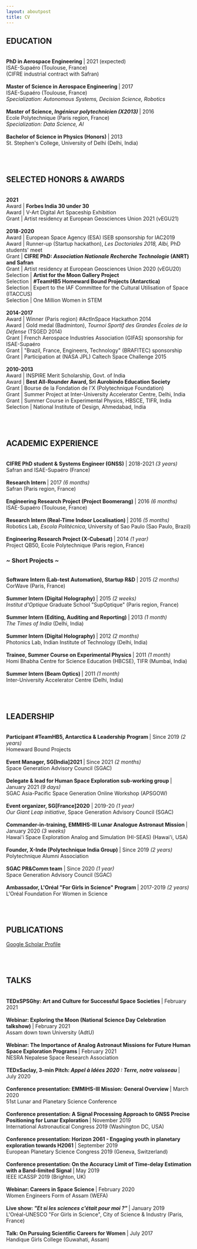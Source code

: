 ```yaml
---
layout: aboutpost
title: CV
---
```


<h2>EDUCATION</h2>
<div> <br>
	<b> PhD in Aerospace Engineering </b> | 2021 (expected)
	<br> ISAE-Supaéro (Toulouse, France)
	<br> (CIFRE industrial contract with Safran) 
</div>
<div> <br>
	<b> Master of Science in Aerospace Engineering </b> | 2017
	<br> ISAE-Supaéro (Toulouse, France)
	<br> <i> Specialization: Autonomous Systems, Decision Science, Robotics </i>
</div>
<div> <br>
	<b> Master of Science, <i>Ingénieur polytechnicien (X2013)</i> </b> | 2016
	<br> Ecole Polytechnique (Paris region, France)
	<br> <i> Specialization: Data Science, AI </i>
</div>
<div> <br>
 	<b> Bachelor of Science in Physics (Honors) </b> | 2013
	<br> St. Stephen's College, University of Delhi (Delhi, India)
</div>

<br><br>
<h2>SELECTED HONORS & AWARDS</h2>
<div> <br>
	<b> 2021 </b>
	<br> Award | <b> Forbes India 30 under 30</b> 
	<br> Award | V-Art Digital Art Spaceship Exhibition
	<br> Grant | Artist residency at European Geosciences Union 2021 (vEGU21)
</div>
<div> <br>
	<b> 2018-2020 </b>
	<br> Award | European Space Agency (ESA) ISEB sponsorship for IAC2019
	<br> Award | Runner-up (Startup hackathon), <i>Les Doctoriales 2018, Albi,</i> PhD students' meet
	<br> Grant | <b> CIFRE PhD: <i>Association Nationale Recherche Technologie</i> (ANRT) and Safran </b> 
	<br> Grant | Artist residency at European Geosciences Union 2020 (vEGU20)
	<br> Selection | <b> Artist for the Moon Gallery Project </b>
	<br> Selection | <b> #TeamHB5 Homeward Bound Projects (Antarctica) </b>
	<br> Selection | Expert to the IAF Committee for the Cultural Utilisation of Space (ITACCUS)
	<br> Selection | One Million Women in STEM
</div>
<div> <br>
	<b> 2014-2017 </b>
	<br> Award | Winner (Paris region) #ActInSpace Hackathon 2014
	<br> Award | Gold medal (Badminton), <i>Tournoi Sportif des Grandes Écoles de la Défense</i> (TSGED 2014)
	<br> Grant | French Aerospace Industries Association (GIFAS) sponsorship for ISAE-Supaéro
	<br> Grant | "Brazil, France, Engineers, Technology" (BRAFITEC) sponsorship
	<br> Grant | Participation at (NASA JPL) Caltech Space Challenge 2015
</div>
<div> <br>
	<b> 2010-2013 </b>
	<br> Award | INSPIRE Merit Scholarship, Govt. of India
	<br> Award | <b> Best All-Rounder Award, Sri Aurobindo Education Society </b>
	<br> Grant | Bourse de la Fondation de l'X (Polytechnique Foundation)
	<br> Grant | Summer Project at Inter-University Accelerator Centre, Delhi, India
	<br> Grant | Summer Course in Experimental Physics, HBSCE, TIFR, India
	<br> Selection | National Institute of Design, Ahmedabad, India
</div>

<br><br>
<h2>ACADEMIC EXPERIENCE</h2>
<div> <br>
	<b>CIFRE PhD student & Systems Engineer (GNSS)</b> | 2018-2021 <i>(3 years)</i>
	<br> Safran and ISAE-Supaéro (France)
</div>
<div> <br>
	<b> Research Intern </b> | 2017 <i>(6 months)</i>
	<br> Safran (Paris region, France)
</div>
<div> <br>
	<b> Engineering Research Project (Project Boomerang) </b> | 2016 <i>(6 months)</i>
	<br> ISAE-Supaéro (Toulouse, France)
</div>
<div> <br>
	<b> Research Intern (Real-Time Indoor Localisation) </b> | 2016 <i>(5 months)</i>
	<br> Robotics Lab, <i>Escola Politécnica</i>, University of Sao Paulo (Sao Paulo, Brazil)
</div>
<div> <br>
	<b> Engineering Research Project (X-Cubesat) </b> | 2014 <i>(1 year)</i>
	<br> Project QB50, Ecole Polytechnique (Paris region, France)
</div>
<h3>~ Short Projects ~</h3>
<div> <br>
	<b> Software Intern (Lab-test Automation), Startup R&D </b> | 2015 <i>(2 months)</i>
	<br> CorWave (Paris, France)
</div>
<div> <br>
	<b> Summer Intern (Digital Holography) </b> | 2015 <i>(2 weeks)</i>
	<br> <i>Institut d'Optique</i> Graduate School "SupOptique" (Paris region, France)
</div>
<div> <br>
	<b> Summer Intern (Editing, Auditing and Reporting) </b> | 2013 <i>(1 month)</i>
	<br> <i>The Times of India</i> (Delhi, India)
</div>
<div> <br>
	<b> Summer Intern (Digital Holography) </b> | 2012 <i>(2 months)</i>
	<br> Photonics Lab, Indian Institute of Technology (Delhi, India)
</div>
<div> <br>
	<b> Trainee, Summer Course on Experimental Physics </b> | 2011 <i>(1 month)</i>
	<br> Homi Bhabha Centre for Science Education (HBCSE), TIFR  (Mumbai, India)
</div>
<div> <br>
	<b> Summer Intern (Beam Optics) </b> | 2011 <i>(1 month)</i>
	<br> Inter-University Accelerator Centre (Delhi, India)
</div>

<br><br>
<h2>LEADERSHIP</h2>
<div> <br>
	<b> Participant #TeamHB5, Antarctica & Leadership Program </b> | Since 2019 <i>(2 years)</i>
	<br> Homeward Bound Projects
</div>
<div> <br>
	<b> Event Manager, SG[India]2021 </b> | Since 2021 <i>(2 months)</i>
	<br> Space Generation Advisory Council (SGAC)
</div>
<div> <br>
	<b> Delegate & lead for Human Space Exploration sub-working group </b> | January 2021 <i>(9 days)</i>
	<br> SGAC Asia-Pacific Space Generation Online Workshop (APSGOW)
</div>
<div> <br>
	<b> Event organizer, SG[France]2020</b> | 2019-20 <i>(1 year)</i>
	<br> <i>Our Giant Leap initiative</i>, Space Generation Advisory Council (SGAC)
</div>
<div> <br>
	<b> Commander-in-training, EMMIHS-III Lunar Analogue Astronaut Mission </b> | January 2020 <i>(3 weeks)</i>
	<br> Hawai'i Space Exploration Analog and Simulation (HI-SEAS) (Hawai'i, USA)
</div>
<div> <br>
	<b> Founder, X-Inde (Polytechnique India Group) </b> | Since 2019 <i>(2 years)</i>
	<br> Polytechnique Alumni Association
</div>
<div> <br>
	<b> SGAC PR&Comm team</b> | Since 2020 <i>(1 year)</i>
	<br> Space Generation Advisory Council (SGAC)
</div>
<div> <br>
	<b> Ambassador, L'Oréal "For Girls in Science" Program </b> | 2017-2019 <i>(2 years)</i>
	<br> L'Oréal Foundation For Women in Science 
</div>

<br><br>
<h2>PUBLICATIONS</h2>
<a href="https://scholar.google.com/citations?hl=en&user=fdHnyXEAAAAJ">Google Scholar Profile</a>

<br><br>
<h2>TALKS</h2>
<div> <br>
	<b> TEDxSPSGhy: Art and Culture for Successful Space Societies </b> | February 2021
</div>
<div> <br>
	<b> Webinar: Exploring the Moon (National Science Day Celebration talkshow) </b> | February 2021
	<br> Assam down town University (AdtU)
</div>
<div> <br>
	<b> Webinar: The Importance of Analog Astronaut Missions for Future Human Space Exploration Programs </b> | February 2021
	<br> NESRA Nepalese Space Research Association 
</div>
<div> <br>
	<b> TEDxSaclay, 3-min Pitch: <i> Appel à Idées 2020 : Terre, notre vaisseau</i> </b> | July 2020
</div>
<div> <br>
	<b> Conference presentation: EMMIHS-III Mission: General Overview </b> | March 2020
	<br> 51st Lunar and Planetary Science Conference
</div>
<div> <br>
	<b> Conference presentation: A Signal Processing Approach to GNSS Precise Positioning for Lunar Exploration </b> | November 2019
	<br> International Astronautical Congress 2019 (Washington DC, USA)
</div>
<div> <br>
	<b> Conference presentation: Horizon 2061 - Engaging youth in planetary exploration towards H2061 </b> | September 2019
	<br> European Planetary Science Congress 2019 (Geneva, Switzerland)
</div>
<div> <br>
	<b> Conference presentation: On the Accuracy Limit of Time-delay Estimation with a Band-limited Signal </b> | May 2019
	<br> IEEE ICASSP 2019 (Brighton, UK)
</div>
<div> <br>
	<b> Webinar: Careers in Space Science </b> | February 2020
	<br> Women Engineers Form of Assam (WEFA)
</div>
<div> <br>
	<b> Live show: <i>"Et si les sciences c'était pour moi ?"</i> </b> | January 2019
	<br> L'Oréal-UNESCO "For Girls in Science", City of Science & Industry (Paris, France)
</div>
<div> <br>
	<b> Talk: On Pursuing Scientific Careers for Women </b> | July 2017
	<br> Handique Girls College (Guwahati, Assam)
</div>



<!--
<table>

<img src="/About/cv-wex.png">
<img src="/About/cv-spaceproj.png">
<img src="/About/cv-social.png">
--->